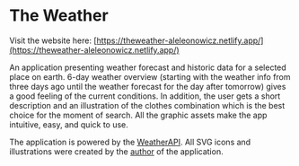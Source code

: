 # The Weather

Visit the website here: [https://theweather-aleleonowicz.netlify.app/](https://theweather-aleleonowicz.netlify.app/)

An application presenting weather forecast and historic data for a selected place on earth. 6-day weather overview (starting with the weather info from three days ago until the weather forecast for the day after tomorrow) gives a good feeling of the current conditions. In addition, the user gets a short description and an illustration of the clothes combination which is the best choice for the moment of search. All the graphic assets make the app intuitive, easy, and quick to use.

The application is powered by the [WeatherAPI](https://www.weatherapi.com/).
All SVG icons and illustrations were created by the [author](https://github.com/AleLeonowicz) of the application.
